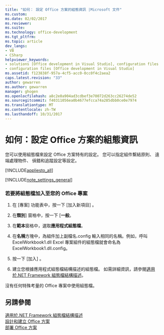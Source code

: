 ```yaml
---
title: "如何： 設定 Office 方案的組態資訊 |Microsoft 文件"
ms.custom: 
ms.date: 02/02/2017
ms.reviewer: 
ms.suite: 
ms.technology: office-development
ms.tgt_pltfrm: 
ms.topic: article
dev_langs:
- VB
- CSharp
helpviewer_keywords:
- solutions [Office development in Visual Studio], configuration files
- configuration files [Office development in Visual Studio]
ms.assetid: f123838f-957a-4cf5-acc0-0cc0f4c2aea2
caps.latest.revision: "33"
author: gewarren
ms.author: gewarren
manager: ghogen
ms.openlocfilehash: a8c2e0a904ad3cdbef3e70072d263cc26274de52
ms.sourcegitcommit: f40311056ea0b4677efcca74a285dbb0ce0e7974
ms.translationtype: MT
ms.contentlocale: zh-TW
ms.lasthandoff: 10/31/2017
---
```

# <a name="how-to-set-up-configuration-information-for-an-office-solution"></a>如何：設定 Office 方案的組態資訊
  您可以使用組態檔來設定 Office 方案特有的設定。 您可以指定組件繫結原則、 遠端處理物件、 偵錯和追蹤設定等設定。  
  
 [!INCLUDE[appliesto_all](../vsto/includes/appliesto-all-md.md)]  
  
 [!INCLUDE[note_settings_general](../sharepoint/includes/note-settings-general-md.md)]  
  
### <a name="to-add-a-configuration-file-to-your-office-project"></a>若要將組態檔加入至您的 Office 專案  
  
1.  在 [專案]  功能表中，按一下 [加入新項目] 。  
  
2.  在**類別**] 窗格中，按一下 [**一般**。  
  
3.  在**範本**窗格中，選取**應用程式組態檔**。  
  
4.  在**名稱**方塊中，為組件加上副檔名.config 輸入相同的名稱。例如，呼叫 ExcelWorkbook1.dll Excel 專案組件的組態檔就會命名為 ExcelWorkbook1.dll.config。  
  
5.  按一下 [加入] 。  
  
6.  建立您根據應用程式組態檔結構描述的組態檔。 如需詳細資訊，請參閱[適用於.NET Framework 組態檔結構描述](/dotnet/framework/configure-apps/file-schema/index)。  
  
 沒有任何特殊考量的 Office 專案中使用組態檔。  
  
## <a name="see-also"></a>另請參閱  
 [適用於.NET Framework 組態檔結構描述](/dotnet/framework/configure-apps/file-schema/index)   
 [設計和建立 Office 方案](../vsto/designing-and-creating-office-solutions.md)   
 [部署 Office 方案](../vsto/deploying-an-office-solution.md)  
  
  